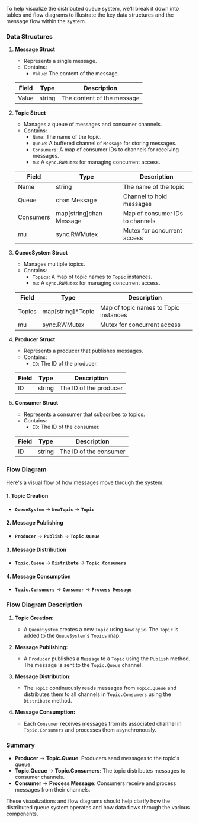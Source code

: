 To help visualize the distributed queue system, we'll break it down into tables and flow diagrams to illustrate the key data structures and the message flow within the system.

### Data Structures

1. **Message Struct**
   - Represents a single message.
   - Contains:
     - `Value`: The content of the message.

   | Field | Type  | Description                |
   |-------|-------|----------------------------|
   | Value | string| The content of the message |

2. **Topic Struct**
   - Manages a queue of messages and consumer channels.
   - Contains:
     - `Name`: The name of the topic.
     - `Queue`: A buffered channel of `Message` for storing messages.
     - `Consumers`: A map of consumer IDs to channels for receiving messages.
     - `mu`: A `sync.RWMutex` for managing concurrent access.

   | Field      | Type                            | Description                                    |
   |------------|---------------------------------|------------------------------------------------|
   | Name       | string                          | The name of the topic                          |
   | Queue      | chan Message                    | Channel to hold messages                       |
   | Consumers  | map[string]chan Message         | Map of consumer IDs to channels                |
   | mu         | sync.RWMutex                     | Mutex for concurrent access                   |

3. **QueueSystem Struct**
   - Manages multiple topics.
   - Contains:
     - `Topics`: A map of topic names to `Topic` instances.
     - `mu`: A `sync.RWMutex` for managing concurrent access.

   | Field   | Type                             | Description                            |
   |---------|----------------------------------|----------------------------------------|
   | Topics  | map[string]*Topic                | Map of topic names to Topic instances  |
   | mu      | sync.RWMutex                     | Mutex for concurrent access            |

4. **Producer Struct**
   - Represents a producer that publishes messages.
   - Contains:
     - `ID`: The ID of the producer.

   | Field | Type  | Description             |
   |-------|-------|-------------------------|
   | ID    | string| The ID of the producer  |

5. **Consumer Struct**
   - Represents a consumer that subscribes to topics.
   - Contains:
     - `ID`: The ID of the consumer.

   | Field | Type  | Description             |
   |-------|-------|-------------------------|
   | ID    | string| The ID of the consumer  |

### Flow Diagram

Here's a visual flow of how messages move through the system:

#### 1. Topic Creation

- **`QueueSystem`** → **`NewTopic`** → **`Topic`**

#### 2. Message Publishing

- **`Producer`** → **`Publish`** → **`Topic.Queue`**

#### 3. Message Distribution

- **`Topic.Queue`** → **`Distribute`** → **`Topic.Consumers`**

#### 4. Message Consumption

- **`Topic.Consumers`** → **`Consumer`** → **`Process Message`**

### Flow Diagram Description

1. **Topic Creation:**
   - A `QueueSystem` creates a new `Topic` using `NewTopic`. The `Topic` is added to the `QueueSystem`'s `Topics` map.

2. **Message Publishing:**
   - A `Producer` publishes a `Message` to a `Topic` using the `Publish` method. The message is sent to the `Topic.Queue` channel.

3. **Message Distribution:**
   - The `Topic` continuously reads messages from `Topic.Queue` and distributes them to all channels in `Topic.Consumers` using the `Distribute` method.

4. **Message Consumption:**
   - Each `Consumer` receives messages from its associated channel in `Topic.Consumers` and processes them asynchronously.

### Summary

- **Producer** → **Topic.Queue**: Producers send messages to the topic's queue.
- **Topic.Queue** → **Topic.Consumers**: The topic distributes messages to consumer channels.
- **Consumer** → **Process Message**: Consumers receive and process messages from their channels.

These visualizations and flow diagrams should help clarify how the distributed queue system operates and how data flows through the various components.